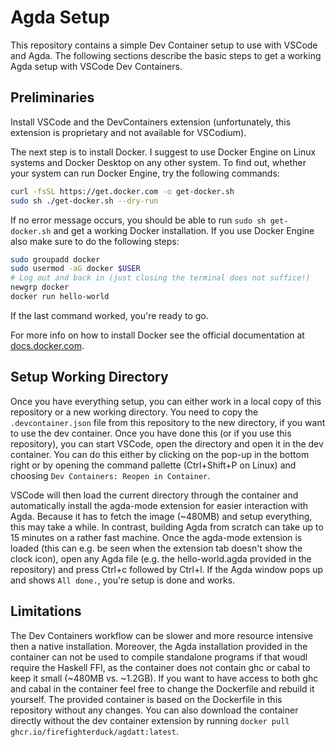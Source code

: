 # Agda Setup

This repository contains a simple Dev Container setup to use with VSCode and Agda.
The following sections describe the basic steps to get a working Agda setup with VSCode Dev Containers.

## Preliminaries
Install VSCode and the DevContainers extension (unfortunately, this extension is proprietary and not available for VSCodium).

The next step is to install Docker. I suggest to use Docker Engine on Linux systems and Docker Desktop on any other system.
To find out, whether your system can run Docker Engine, try the following commands:

```bash
curl -fsSL https://get.docker.com -o get-docker.sh
sudo sh ./get-docker.sh --dry-run
```

If no error message occurs, you should be able to run `sudo sh get-docker.sh` and get a working Docker installation.
If you use Docker Engine also make sure to do the following steps:

```bash
sudo groupadd docker
sudo usermod -aG docker $USER
# Log out and back in (just closing the terminal does not suffice!)
newgrp docker
docker run hello-world
```
If the last command worked, you're ready to go.

For more info on how to install Docker see the official documentation at [docs.docker.com](https://docs.docker.com/desktop/install/linux-install/).

## Setup Working Directory
Once you have everything setup, you can either work in a local copy of this repository or a new working directory.
You need to copy the `.devcontainer.json` file from this repository to the new directory, if you want to use the dev container.
Once you have done this (or if you use this repository), you can start VSCode, open the directory and open it in the dev container.
You can do this either by clicking on the pop-up in the bottom right or by opening the command pallette (Ctrl+Shift+P on Linux) and choosing `Dev Containers: Reopen in Container`.

VSCode will then load the current directory through the container and automatically install the agda-mode extension for easier interaction with Agda.
Because it has to fetch the image (~480MB) and setup everything, this may take a while.
In contrast, building Agda from scratch can take up to 15 minutes on a rather fast machine.
Once the agda-mode extension is loaded (this can e.g. be seen when the extension tab doesn't show the clock icon), open any Agda file (e.g. the hello-world.agda provided in the repository) and press Ctrl+c followed by Ctrl+l.
If the Agda window pops up and shows `All done.`, you're setup is done and works.

## Limitations
The Dev Containers workflow can be slower and more resource intensive then a native installation.
Moreover, the Agda installation provided in the container can not be used to compile standalone programs if that woudl require the Haskell FFI, as the container does not contain ghc or cabal to keep it small (~480MB vs. ~1.2GB).
If you want to have access to both ghc and cabal in the container feel free to change the Dockerfile and rebuild it yourself.
The provided container is based on the Dockerfile in this repository without any changes.
You can also download the container directly without the dev container extension by running `docker pull ghcr.io/firefighterduck/agdatt:latest`.
